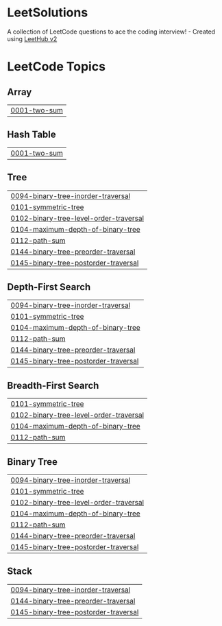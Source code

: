 # LeetSolutions
A collection of LeetCode questions to ace the coding interview! - Created using [LeetHub v2](https://github.com/arunbhardwaj/LeetHub-2.0)

<!---LeetCode Topics Start-->
# LeetCode Topics
## Array
|  |
| ------- |
| [0001-two-sum](https://github.com/Halil24/LeetSolutions/tree/master/0001-two-sum) |
## Hash Table
|  |
| ------- |
| [0001-two-sum](https://github.com/Halil24/LeetSolutions/tree/master/0001-two-sum) |
## Tree
|  |
| ------- |
| [0094-binary-tree-inorder-traversal](https://github.com/Halil24/LeetSolutions/tree/master/0094-binary-tree-inorder-traversal) |
| [0101-symmetric-tree](https://github.com/Halil24/LeetSolutions/tree/master/0101-symmetric-tree) |
| [0102-binary-tree-level-order-traversal](https://github.com/Halil24/LeetSolutions/tree/master/0102-binary-tree-level-order-traversal) |
| [0104-maximum-depth-of-binary-tree](https://github.com/Halil24/LeetSolutions/tree/master/0104-maximum-depth-of-binary-tree) |
| [0112-path-sum](https://github.com/Halil24/LeetSolutions/tree/master/0112-path-sum) |
| [0144-binary-tree-preorder-traversal](https://github.com/Halil24/LeetSolutions/tree/master/0144-binary-tree-preorder-traversal) |
| [0145-binary-tree-postorder-traversal](https://github.com/Halil24/LeetSolutions/tree/master/0145-binary-tree-postorder-traversal) |
## Depth-First Search
|  |
| ------- |
| [0094-binary-tree-inorder-traversal](https://github.com/Halil24/LeetSolutions/tree/master/0094-binary-tree-inorder-traversal) |
| [0101-symmetric-tree](https://github.com/Halil24/LeetSolutions/tree/master/0101-symmetric-tree) |
| [0104-maximum-depth-of-binary-tree](https://github.com/Halil24/LeetSolutions/tree/master/0104-maximum-depth-of-binary-tree) |
| [0112-path-sum](https://github.com/Halil24/LeetSolutions/tree/master/0112-path-sum) |
| [0144-binary-tree-preorder-traversal](https://github.com/Halil24/LeetSolutions/tree/master/0144-binary-tree-preorder-traversal) |
| [0145-binary-tree-postorder-traversal](https://github.com/Halil24/LeetSolutions/tree/master/0145-binary-tree-postorder-traversal) |
## Breadth-First Search
|  |
| ------- |
| [0101-symmetric-tree](https://github.com/Halil24/LeetSolutions/tree/master/0101-symmetric-tree) |
| [0102-binary-tree-level-order-traversal](https://github.com/Halil24/LeetSolutions/tree/master/0102-binary-tree-level-order-traversal) |
| [0104-maximum-depth-of-binary-tree](https://github.com/Halil24/LeetSolutions/tree/master/0104-maximum-depth-of-binary-tree) |
| [0112-path-sum](https://github.com/Halil24/LeetSolutions/tree/master/0112-path-sum) |
## Binary Tree
|  |
| ------- |
| [0094-binary-tree-inorder-traversal](https://github.com/Halil24/LeetSolutions/tree/master/0094-binary-tree-inorder-traversal) |
| [0101-symmetric-tree](https://github.com/Halil24/LeetSolutions/tree/master/0101-symmetric-tree) |
| [0102-binary-tree-level-order-traversal](https://github.com/Halil24/LeetSolutions/tree/master/0102-binary-tree-level-order-traversal) |
| [0104-maximum-depth-of-binary-tree](https://github.com/Halil24/LeetSolutions/tree/master/0104-maximum-depth-of-binary-tree) |
| [0112-path-sum](https://github.com/Halil24/LeetSolutions/tree/master/0112-path-sum) |
| [0144-binary-tree-preorder-traversal](https://github.com/Halil24/LeetSolutions/tree/master/0144-binary-tree-preorder-traversal) |
| [0145-binary-tree-postorder-traversal](https://github.com/Halil24/LeetSolutions/tree/master/0145-binary-tree-postorder-traversal) |
## Stack
|  |
| ------- |
| [0094-binary-tree-inorder-traversal](https://github.com/Halil24/LeetSolutions/tree/master/0094-binary-tree-inorder-traversal) |
| [0144-binary-tree-preorder-traversal](https://github.com/Halil24/LeetSolutions/tree/master/0144-binary-tree-preorder-traversal) |
| [0145-binary-tree-postorder-traversal](https://github.com/Halil24/LeetSolutions/tree/master/0145-binary-tree-postorder-traversal) |
<!---LeetCode Topics End-->